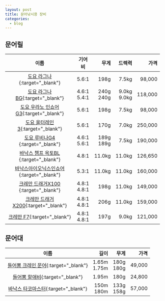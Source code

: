```yaml
---
layout: post
title: 문어낚시용 장비
categories:
  - blog
---
```


## 문어릴

|                                                     이름                                                      |     기어비     |         무게 |         드렉력 |    가격 |
| :-----------------------------------------------------------------------------------------------------------: | :------------: | -----------: | -------------: | ------: |
|                [도요 라그나](http://fishingcool.co.kr/products/4351457484){:target="\_blank"}                 |     5.6:1      |         198g |          7.5kg |  98,000 |
|               [도요 라그나BG](http://fishingcool.co.kr/products/5500248188){:target="\_blank"}                | 4.6:1<br>5.4:1 | 240g<br>240g | 9.0kg<br>9.0kg | 118,000 |
|            [도요 우라노 인쇼어G3](http://fishingcool.co.kr/products/4849871058){:target="\_blank"}            |     5.6:1      |         198g |          7.5kg |  98,000 |
|               [도요 울터레인3](http://fishingcool.co.kr/products/4849884672){:target="\_blank"}               |     5.6:1      |         170g |          7.0kg | 250,000 |
|               [도요 루비나G4 ](http://fishingcool.co.kr/products/4588823065){:target="\_blank"}               | 4.6:1<br>5.6:1 | 189g<br>189g |          7.5kg | 190,000 |
|                                  [바낙스 챔프 옥토BL ](){:target="\_blank"}                                   |     4.8:1      |       11.0kg |         11.0kg | 126,650 |
| [바낙스아이오닉스인쇼어](https://www.wfish.co.kr/sp2/goods_data_view.htm?goods_idx=320725){:target="\_blank"} |     5.3:1      |       11.0kg |         11.0kg | 160,000 |
|             [크레만 드래거X100 ](http://fishingcool.co.kr/products/4961516487){:target="\_blank"}             | 4.8:1<br>4.8:1 |         198g |         11.0kg | 149,000 |
|             [크레만 드래거X200](http://fishingcool.co.kr/products/4961516487){:target="\_blank"}              | 4.8:1<br>4.8:1 |         206g |         11.0kg | 159,000 |
|                 [크레만 F7](http://fishingcool.co.kr/products/4961530514){:target="\_blank"}                  | 4.8:1<br>4.8:1 |         197g |          9.0kg | 121,000 |

## 문어대

|                                                   이름                                                    |           길이 |         무게 |   가격 |
| :-------------------------------------------------------------------------------------------------------: | -------------: | -----------: | -----: |
| [들어뽕 크레인 문어](https://www.wfish.co.kr/sp2/goods_data_view.htm?goods_idx=323513){:target="\_blank"} | 1.65m<br>1.75m | 180g<br>180g | 49,000 |
|   [들어뽕 할애비](https://www.wfish.co.kr/sp2/goods_data_view.htm?goods_idx=239253){:target="\_blank"}    |          1.95m |         180g | 24,800 |
|              [바낙스 타코마스터](http://gombaw.co.kr/products/5489356446){:target="\_blank"}              |   150m<br>180m | 133g<br>158g | 57,000 |
